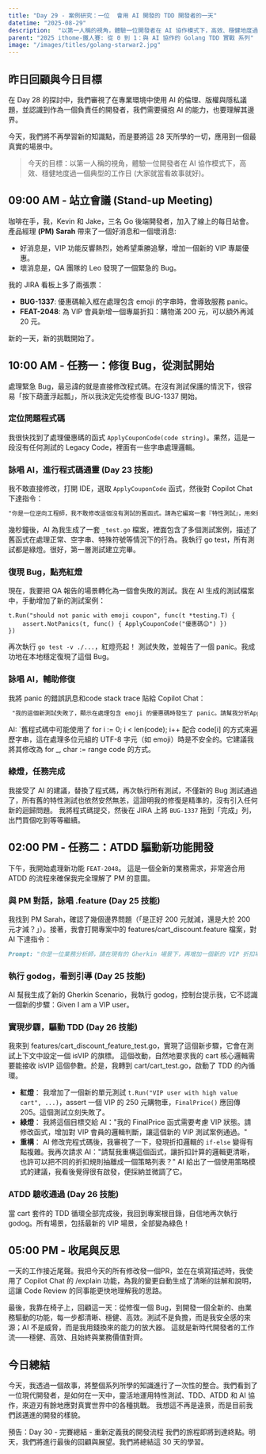 ```yaml
---
title: "Day 29 - 案例研究：一位  會用 AI 開發的 TDD 開發者的一天"
datetime: "2025-08-29"
description:  "以第一人稱的視角，體驗一位開發者在 AI 協作模式下，高效、穩健地度過一個典型的工作日 (大家就當看故事就好)。"
parent: "2025 ithome-鐵人賽: 從 0 到 1：與 AI 協作的 Golang TDD 實戰 系列"
image: "/images/titles/golang-starwar2.jpg"
---
```


## 昨日回顧與今日目標

在 Day 28 的探討中，我們審視了在專業環境中使用 AI 的倫理、版權與隱私議題，並認識到作為一個負責任的開發者，我們需要擁抱 AI 的能力，也要理解其邊界。

今天，我們將不再學習新的知識點，而是要將這 28 天所學的一切，應用到一個最真實的場景中。

> 今天的目標：以第一人稱的視角，體驗一位開發者在 AI 協作模式下，高效、穩健地度過一個典型的工作日 (大家就當看故事就好)。

## 09:00 AM - 站立會議 (Stand-up Meeting)

咖啡在手，我，Kevin 和 Jake，三名 Go 後端開發者，加入了線上的每日站會。
產品經理 **(PM) Sarah** 帶來了一個好消息和一個壞消息:

- 好消息是，VIP 功能反響熱烈，她希望乘勝追擊，增加一個新的 VIP 專屬優惠。
- 壞消息是，QA 團隊的 Leo 發現了一個緊急的 Bug。

我的 JIRA 看板上多了兩張票：

- **BUG-1337**: 優惠碼輸入框在處理包含 emoji 的字串時，會導致服務 panic。
- **FEAT-2048**: 為 VIP 會員新增一個專屬折扣：購物滿 200 元，可以額外再減 20 元。

新的一天，新的挑戰開始了。

## 10:00 AM - 任務一：修復 Bug，從測試開始

處理緊急 Bug，最忌諱的就是直接修改程式碼。在沒有測試保護的情況下，很容易「按下葫蘆浮起瓢」，所以我決定先從修復 BUG-1337 開始。

### 定位問題程式碼

我很快找到了處理優惠碼的函式 `ApplyCouponCode(code string)`。果然，這是一段沒有任何測試的 Legacy Code，裡面有一些字串處理邏輯。

### 詠唱 AI，進行程式碼通靈 (Day 23 技能)

我不敢直接修改，打開 IDE，選取 `ApplyCouponCode` 函式，然後對 Copilot Chat 下達指令：

```markdown
"你是一位逆向工程師，我不敢修改這個沒有測試的舊函式。請為它編寫一套『特性測試』，用來鎖定它當前的行為。"
```

幾秒鐘後，AI 為我生成了一套 `_test.go` 檔案，裡面包含了多個測試案例，描述了舊函式在處理正常、空字串、特殊符號等情況下的行為。我執行 go test，所有測試都是綠燈。很好，第一層測試建立完畢。

### 復現 Bug，點亮紅燈

現在，我要把 QA 報告的場景轉化為一個會失敗的測試。我在 AI 生成的測試檔案中，手動增加了新的測試案例：

``` golang
t.Run("should not panic with emoji coupon", func(t *testing.T) {
    assert.NotPanics(t, func() { ApplyCouponCode("優惠碼😊") })
})
```

再次執行 `go test -v ./...`，紅燈亮起！ 測試失敗，並報告了一個 panic。我成功地在本地穩定復現了這個 Bug。

### 詠唱 AI，輔助修復

我將 panic 的錯誤訊息和code stack trace 貼給 Copilot Chat：

```markdown
 "我的這個新測試失敗了，顯示在處理包含 emoji 的優惠碼時發生了 panic。請幫我分析ApplyCouponCode函式，並修復這個 Bug，讓它能健壯地處理 Unicode 字元。"
```

AI: `舊程式碼中可能使用了 for i := 0; i < len(code); i++ 配合 code[i] 的方式來遍歷字串，這在處理多位元組的 UTF-8 字元（如 emoji）時是不安全的。它建議我將其修改為 for _, char := range code 的方式。

### 綠燈，任務完成

我接受了 AI 的建議，替換了程式碼，再次執行所有測試，不僅新的 Bug 測試通過了，所有舊的特性測試也依然安然無恙，這證明我的修復是精準的，沒有引入任何新的迴歸問題。
我將程式碼提交，然後在 JIRA 上將 `BUG-1337` 拖到「完成」列，出門買個吃到等等繼續。

## 02:00 PM - 任務二：ATDD 驅動新功能開發

下午，我開始處理新功能 `FEAT-2048`。 這是一個全新的業務需求，非常適合用 ATDD 的流程來確保我完全理解了 PM 的意圖。

### 與 PM 對話，詠唱 .feature (Day 25 技能)

我找到 PM Sarah，確認了幾個邊界問題（「是正好 200 元就減，還是大於 200 元才減？」）。接著，我會打開專案中的 features/cart_discount.feature 檔案，對 AI 下達指令：

```markdown
Prompt: "你是一位業務分析師，請在現有的 Gherkin 場景下，再增加一個新的 VIP 折扣場景：一個 VIP 使用者，購物車總價為 250 元時，經過兩次折扣後（先打九折，再減20），最終價格應為 205 元。"
```

### 執行 godog，看到引導 (Day 25 技能)

AI 幫我生成了新的 Gherkin Scenario，我執行 godog，控制台提示我，它不認識一個新的步驟：Given I am a VIP user。

### 實現步驟，驅動 TDD (Day 26 技能)

我來到 features/cart_discount_feature_test.go，實現了這個新步驟，它會在測試上下文中設定一個 isVIP 的旗標。
這個改動，自然地要求我的 cart 核心邏輯需要能接收 isVIP 這個參數。於是，我轉到 cart/cart_test.go，啟動了 TDD 的內循環。

- **紅燈**： 我增加了一個新的單元測試 `t.Run("VIP user with high value cart", ...)`，assert 一個 VIP 的 250 元購物車，`FinalPrice()` 應回傳 205。這個測試立刻失敗了。
- **綠燈**： 我將這個目標交給 AI："我的 FinalPrice 函式需要考慮 VIP 狀態。請修改函式，增加對 VIP 會員的邏輯判斷，讓這個新的 VIP 測試案例通過。"
- **重構**： AI 修改完程式碼後，我審視了一下，發現折扣邏輯的 `if-else` 變得有點複雜。我再次請求 AI："請幫我重構這個函式，讓折扣計算的邏輯更清晰，也許可以把不同的折扣規則抽離成一個策略列表？" AI 給出了一個使用策略模式的建議，我看後覺得很有啟發，便採納並微調了它。

### ATDD 驗收通過 (Day 26 技能)

當 cart 套件的 TDD 循環全部完成後，我回到專案根目錄，自信地再次執行 godog。所有場景，包括最新的 VIP 場景，全部變為綠色！

## 05:00 PM - 收尾與反思

一天的工作接近尾聲。我把今天的所有修改發一個PR，並在在填寫描述時，我使用了 Copilot Chat 的 /explain 功能，為我的變更自動生成了清晰的註解和說明，這讓 Code Review 的同事能更快地理解我的思路。

最後，我靠在椅子上，回顧這一天：從修復一個 Bug，到開發一個全新的、由業務驅動的功能，每一步都清晰、穩健、高效。測試不是負擔，而是我安全感的來源；AI 不是威脅，而是我用錢換來的能力的放大器。
這就是新時代開發者的工作流——穩健、高效、且始終與業務價值對齊。

## 今日總結

今天，我透過一個故事，將整個系列所學的知識進行了一次性的整合。我們看到了一位現代開發者，是如何在一天中，靈活地運用特性測試、TDD、ATDD 和 AI 協作，來遊刃有餘地應對真實世界中的各種挑戰。
我想這不再是遠景，而是目前我們該邁進的開發的樣貌。

預告：Day 30 - 完賽總結 - 重新定義我的開發流程
我們的旅程即將到達終點。明天，我們將進行最後的回顧與展望。我們將總結這 30 天的學習。